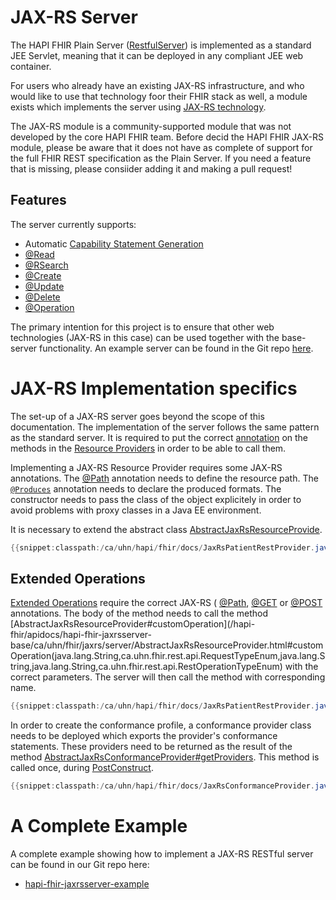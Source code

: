 # JAX-RS Server

The HAPI FHIR Plain Server ([RestfulServer](/hapi-fhir/apidocs/hapi-fhir-server/ca/uhn/fhir/rest/server/RestfulServer.html)) is implemented as a standard JEE Servlet, meaning that it can be deployed in any compliant JEE web container. 

For users who already have an existing JAX-RS infrastructure, and who would like to use that technology foor their FHIR stack as well, a module exists which implements the server using [JAX-RS technology](https://jax-rs-spec.java.net/nonav/2.0/apidocs/index.html). 

<div class="doc_info_bubble">
    The JAX-RS module is a community-supported module that was not developed by the core HAPI FHIR team. Before decid the HAPI FHIR JAX-RS module, please be aware that it does not have as complete of support for the full FHIR REST specification as the Plain Server. If you need a feature that is missing, please consiider adding it and making a pull request! 
</div>

## Features

The server currently supports:
 
* Automatic [Capability Statement Generation](./introduction.html#capabilities)
* [@Read](/hapi-fhir/apidocs/hapi-fhir-base/ca/uhn/fhir/rest/annotation/Read.html)
* [@RSearch](/hapi-fhir/apidocs/hapi-fhir-base/ca/uhn/fhir/rest/annotation/Search.html)
* [@Create](/hapi-fhir/apidocs/hapi-fhir-base/ca/uhn/fhir/rest/annotation/Create.html)
* [@Update](/hapi-fhir/apidocs/hapi-fhir-base/ca/uhn/fhir/rest/annotation/Update.html)
* [@Delete](/hapi-fhir/apidocs/hapi-fhir-base/ca/uhn/fhir/rest/annotation/Delete.html)
* [@Operation](/hapi-fhir/apidocs/hapi-fhir-base/ca/uhn/fhir/rest/annotation/Operation.html)

The primary intention for this project is to ensure that other web technologies (JAX-RS in this case) can be used together with the base-server functionality. 
An example server can be found in the Git repo [here](https://github.com/jamesagnew/hapi-fhir/tree/master/hapi-fhir-jaxrsserver-example).

# JAX-RS Implementation specifics

The set-up of a JAX-RS server goes beyond the scope of this documentation. The implementation of the server follows the same pattern as the standard server. It is required to put the correct [annotation](./rest_operations.html) on the methods in the [Resource Providers](./resource_providers.html) in order to be able to call them. 

Implementing a JAX-RS Resource Provider requires some JAX-RS annotations. The [@Path](https://docs.oracle.com/javaee/6/api/javax/ws/rs/Path.html) annotation needs to define the resource path. The <code><a href="https://docs.oracle.com/javaee/6/api/javax/ws/rs/Produces.html">@Produces</a></code> annotation needs to declare the produced formats. The constructor needs to pass the class of the object explicitely in order to avoid  problems with proxy classes in a Java EE environment.

It is necessary to extend the abstract class [AbstractJaxRsResourceProvide](/hapi-fhir/apidocs/hapi-fhir-jaxrsserver-base/ca/uhn/fhir/jaxrs/server/AbstractJaxRsResourceProvider.html).

```java
{{snippet:classpath:/ca/uhn/hapi/fhir/docs/JaxRsPatientRestProvider.java|jax-rs-provider-construction}}
```

## Extended Operations

[Extended Operations](./rest_operations_operations.html) require the correct JAX-RS (
[@Path](https://docs.oracle.com/javaee/6/api/javax/ws/rs/Path.html), [@GET](https://docs.oracle.com/javaee/6/api/javax/ws/rs/GET.html) or [@POST](https://docs.oracle.com/javaee/6/api/javax/ws/rs/POST.html) annotations. The body of the method needs to call the method [AbstractJaxRsResourceProvider#customOperation](/hapi-fhir/apidocs/hapi-fhir-jaxrsserver-base/ca/uhn/fhir/jaxrs/server/AbstractJaxRsResourceProvider.html#customOperation(java.lang.String,ca.uhn.fhir.rest.api.RequestTypeEnum,java.lang.String,java.lang.String,ca.uhn.fhir.rest.api.RestOperationTypeEnum) with the correct parameters. The server will then call the method with corresponding name.

```java
{{snippet:classpath:/ca/uhn/hapi/fhir/docs/JaxRsPatientRestProvider.java|jax-rs-provider-operation}}
```

In order to create the conformance profile, a conformance provider class needs to be deployed which exports the provider's conformance statements. These providers need to be returned  as the result of the method [AbstractJaxRsConformanceProvider#getProviders](/hapi-fhir/apidocs/hapi-fhir-jaxrsserver-base/ca/uhn/fhir/jaxrs/server/AbstractJaxRsConformanceProvider.html#getProviders()). This method is called once, during [PostConstruct](https://docs.oracle.com/javaee/6/api/javax/annotation/PostConstruct.html).

```java
{{snippet:classpath:/ca/uhn/hapi/fhir/docs/JaxRsConformanceProvider.java|jax-rs-conformance}}
```

# A Complete Example

A complete example showing how to implement a JAX-RS RESTful server can be found in our Git repo here:

* [hapi-fhir-jaxrsserver-example](https://github.com/jamesagnew/hapi-fhir/tree/master/hapi-fhir-jaxrsserver-example)
